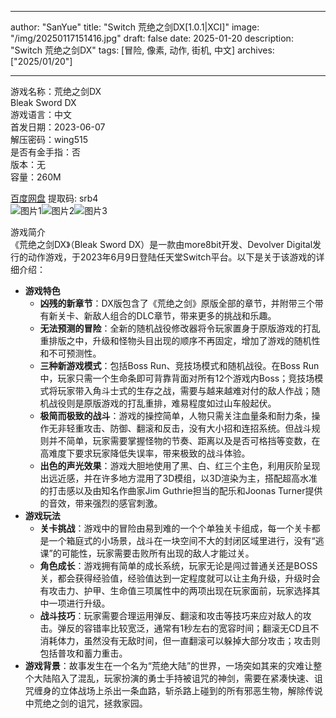 
---
author: "SanYue"
title: "Switch 荒绝之剑DX[1.0.1|XCI]"
image: "/img/20250117151416.jpg"
draft: false
date: 2025-01-20
description: "Switch 荒绝之剑DX"
tags: [冒险, 像素, 动作, 街机, 中文]
archives: ["2025/01/20"]

---

游戏名称：荒绝之剑DX   
Bleak Sword DX    
游戏语言：中文  
首发日期：2023-06-07  
解压密码：wing515  
是否有金手指：否  
版本：无   
容量：260M

[百度网盘](https://pan.baidu.com/s/1_E4r2sXpJr2-6caeg1jYpw) 提取码: srb4  
![图片1](/img/85ffee.jpg)![图片2](/img/361a45.jpg)![图片3](/img/f7bb43.jpg)  

游戏简介  
《荒绝之剑DX》（Bleak Sword DX）是一款由more8bit开发、Devolver Digital发行的动作游戏，于2023年6月9日登陆任天堂Switch平台。以下是关于该游戏的详细介绍：
- **游戏特色**
    - **凶残的新章节**：DX版包含了《荒绝之剑》原版全部的章节，并附带三个带有新关卡、新敌人组合的DLC章节，带来更多的挑战和乐趣。
    - **无法预测的冒险**：全新的随机战役修改器将令玩家置身于原版游戏的打乱重排版之中，升级和怪物头目出现的顺序不再固定，增加了游戏的随机性和不可预测性。
    - **三种新游戏模式**：包括Boss Run、竞技场模式和随机战役。在Boss Run中，玩家只需一个生命条即可背靠背面对所有12个游戏内Boss；竞技场模式将玩家带入角斗士式的生存之战，需要与越来越难对付的敌人作战；随机战役则是原版游戏的打乱重排，难易程度如过山车般起伏。
    - **极简而极致的战斗**：游戏的操控简单，人物只需关注血量条和耐力条，操作无非轻重攻击、防御、翻滚和反击，没有大小招和连招系统。但战斗规则并不简单，玩家需要掌握怪物的节奏、距离以及是否可格挡等变数，在高难度下要求玩家降低失误率，带来极致的战斗体验。
    - **出色的声光效果**：游戏大胆地使用了黑、白、红三个主色，利用灰阶呈现出远近感，并在许多地方混用了3D模组，以3D渲染为主，搭配超高水准的打击感以及由知名作曲家Jim Guthrie担当的配乐和Joonas Turner提供的音效，带来强烈的感官刺激。
- **游戏玩法**
    - **关卡挑战**：游戏中的冒险由易到难的一个个单独关卡组成，每一个关卡都是一个箱庭式的小场景，战斗在一块空间不大的封闭区域里进行，没有“逃课”的可能性，玩家需要击败所有出现的敌人才能过关。
    - **角色成长**：游戏拥有简单的成长系统，玩家无论是闯过普通关还是BOSS关，都会获得经验值，经验值达到一定程度就可以让主角升级，升级时会有攻击力、护甲、生命值三项属性中的两项出现在玩家面前，玩家选择其中一项进行升级。
    - **战斗技巧**：玩家需要合理运用弹反、翻滚和攻击等技巧来应对敌人的攻击。弹反的容错率比较宽泛，通常有1秒左右的宽容时间；翻滚无CD且不消耗体力，虽然没有无敌时间，但一直翻滚可以躲掉大部分攻击；攻击则包括普攻和蓄力重击。
- **游戏背景**：故事发生在一个名为“荒绝大陆”的世界，一场突如其来的灾难让整个大陆陷入了混乱，玩家扮演的勇士手持被诅咒的神剑，需要在紧凑快速、诅咒缠身的立体战场上杀出一条血路，斩杀路上碰到的所有邪恶生物，解除传说中荒绝之剑的诅咒，拯救家园。
